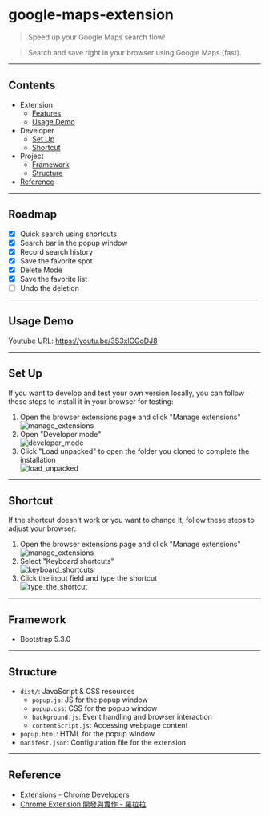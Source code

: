 # google-maps-extension
> Speed up your Google Maps search flow!

> Search and save right in your browser using Google Maps (fast).

---

## Contents
- Extension
    - [Features](#features)
    - [Usage Demo](#usage-demo)
- Developer
    - [Set Up](#set-up)
    - [Shortcut](#shortcut)
- Project
    - [Framework](#framework)
    - [Structure](#structure)
- [Reference](#reference)

---

## Roadmap
- [x] Quick search using shortcuts
- [x] Search bar in the popup window
- [x] Record search history
- [x] Save the favorite spot
- [x] Delete Mode
- [x] Save the favorite list
- [ ] Undo the deletion

---

## Usage Demo
Youtube URL: https://youtu.be/3S3xlCGoDJ8

---

## Set Up
If you want to develop and test your own version locally, you can follow these steps to install it in your browser for testing:
1. Open the browser extensions page and click "Manage extensions"\
![manage_extensions](https://github.com/boyonglin/google-maps-extension/assets/56038738/117902e8-d4ac-4208-9f81-37f35489954f)
2. Open "Developer mode"\
![developer_mode](https://github.com/boyonglin/google-maps-extension/assets/56038738/56922b20-cae3-48c1-bb3e-810cf09e9df9)
3. Click "Load unpacked" to open the folder you cloned to complete the installation\
![load_unpacked](https://github.com/boyonglin/google-maps-extension/assets/56038738/358c9c2c-4698-402d-a141-451fabcc3913)

---

## Shortcut
If the shortcut doesn't work or you want to change it, follow these steps to adjust your browser:
1. Open the browser extensions page and click "Manage extensions"\
![manage_extensions](https://github.com/boyonglin/google-maps-extension/assets/56038738/117902e8-d4ac-4208-9f81-37f35489954f)
2. Select "Keyboard shortcuts"\
![keyboard_shortcuts](https://github.com/boyonglin/google-maps-extension/assets/56038738/783c9cbc-4e9f-4818-b075-e0da69efacf0)
3. Click the input field and type the shortcut\
![type_the_shortcut](https://github.com/boyonglin/google-maps-extension/assets/56038738/248921af-ee7e-42af-ab2b-080bf03190b0)

---

## Framework
- Bootstrap 5.3.0

---

## Structure
- `dist/`: JavaScript & CSS resources
    - `popup.js`: JS for the popup window
    - `popup.css`: CSS for the popup window
    - `background.js`: Event handling and browser interaction
    - `contentScript.js`: Accessing webpage content
- `popup.html`: HTML for the popup window
- `manifest.json`: Configuration file for the extension

---

## Reference
- [Extensions - Chrome Developers](https://developer.chrome.com/docs/extensions/)
- [Chrome Extension 開發與實作 - 羅拉拉](https://ithelp.ithome.com.tw/articles/10186017)
